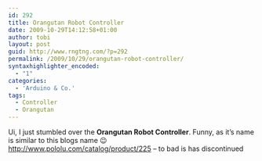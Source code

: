 ```yaml
---
id: 292
title: Orangutan Robot Controller
date: 2009-10-29T14:12:58+01:00
author: tobi
layout: post
guid: http://www.rngtng.com/?p=292
permalink: /2009/10/29/orangutan-robot-controller/
syntaxhighlighter_encoded:
  - "1"
categories:
  - 'Arduino & Co.'
tags:
  - Controller
  - Orangutan
---
```

Ui, I just stumbled over the **Orangutan Robot Controller**. Funny, as it&#8217;s name is similar to this blogs name 😉  
<http://www.pololu.com/catalog/product/225> &#8211; to bad is has discontinued